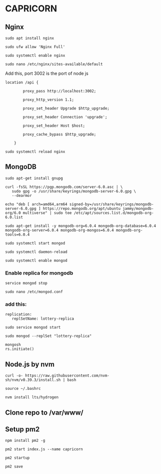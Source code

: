 # CAPRICORN

## Nginx
```
sudo apt install nginx
```

```
sudo ufw allow 'Nginx Full'
```

```
sudo systemctl enable nginx
```

```
sudo nano /etc/nginx/sites-available/default
```

Add this, port 3002 is the port of node js

```
location /api {

        proxy_pass http://localhost:3002;
        
        proxy_http_version 1.1;
        
        proxy_set_header Upgrade $http_upgrade;
        
        proxy_set_header Connection 'upgrade';
        
        proxy_set_header Host $host;
        
        proxy_cache_bypass $http_upgrade;
        
    }
```
   
    
```
sudo systemctl reload nginx
```

## MongoDB
```
sudo apt-get install gnupg
```

```
curl -fsSL https://pgp.mongodb.com/server-6.0.asc | \
   sudo gpg -o /usr/share/keyrings/mongodb-server-6.0.gpg \
   --dearmor
```

```
echo "deb [ arch=amd64,arm64 signed-by=/usr/share/keyrings/mongodb-server-6.0.gpg ] https://repo.mongodb.org/apt/ubuntu jammy/mongodb-org/6.0 multiverse" | sudo tee /etc/apt/sources.list.d/mongodb-org-6.0.list
```

```
sudo apt-get install -y mongodb-org=6.0.4 mongodb-org-database=6.0.4 mongodb-org-server=6.0.4 mongodb-org-mongos=6.0.4 mongodb-org-tools=6.0.4
```

```
sudo systemctl start mongod
```

```
sudo systemctl daemon-reload
```

```
sudo systemctl enable mongod
```
### Enable replica for mongodb
```
service mongod stop
```

```
sudo nano /etc/mongod.conf
```
### add this:

```
replication:
   replSetName: lottery-replica
```

```
sudo service mongod start
```

```
sudo mongod --replSet "lottery-replica"
```

```
mongosh
rs.initiate()
```

## Node.js by nvm

```
curl -o- https://raw.githubusercontent.com/nvm-sh/nvm/v0.39.3/install.sh | bash
```

```
source ~/.bashrc
```

```
nvm install lts/hydrogen
```

## Clone repo to /var/www/

## Setup pm2

```
npm install pm2 -g
```

```
pm2 start index.js --name capricorn
```

```
pm2 startup
```

```
pm2 save
```
